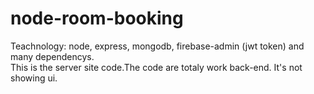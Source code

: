 # node-room-booking
Teachnology: node, express, mongodb, firebase-admin (jwt token) and many dependencys.<br>
This is the server site code.The code are totaly work back-end. It's not showing ui.
